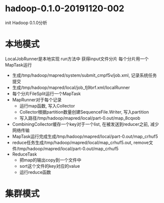 # hadoop-0.1.0-20191120-002
init
Hadoop 0.1.0分析

# 本地模式

LocalJobRunner是本地实现
  run方法中
  获得input文件分片
  每个分片用一个MapTask运行
  
  - 生成/tmp/hadoop/mapred/system/submit_cmpf5v/job.xml, 记录系统任务提交
  - 生成/tmp/hadoop/mapred/local/job_fj9brf.xml/localRunner
  - 每个分片FileSplit运行一个MapTask
  - MapRunner对于每个记录
      - 运行map函数, 写入Collector
      - Collector根据partition数量创建SequenceFile.Writer, 写入partition
      - 写入路径/tmp/hadoop/mapred/local/part-0.out/map_8cqxob
  - CombiningCollector缓存一个key对于一个list, 在被发送到reducer之前, 减少网络传输
  - MapTask运行完成生成/tmp/hadoop/mapred/local/part-0.out/map_crhuf5
  - reduce任务生成/tmp/hadoop/mapred/local/map_crhuf5.out, remove文件/tmp/hadoop/mapred/local/part-0.out/map_crhuf5
  - ReduceTask
      - 把map的输出copy到一个文件中
      - sort这个文件的key对应的value
      - 运行reduce函数
  
# 集群模式
